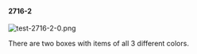 #### 2716-2
![test-2716-2-0.png](https://github.com/lil-lab/nlvr/raw/master/nlvr/test/images/2/test-2716-2-0.png "test-2716-2-0.png")

There are two boxes with items of all 3 different colors.